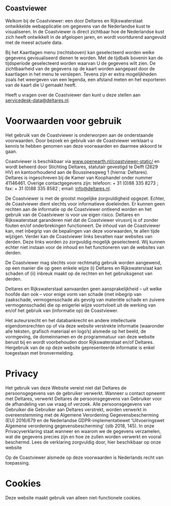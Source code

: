 ## Coastviewer

Welkom bij de Coastviewer: een door Deltares en Rijkswaterstaat ontwikkelde webapplicatie om gegevens van de Nederlandse kust te visualiseren. In de Coastviewer is direct zichtbaar hoe de Nederlandse kust zich heeft ontwikkelt in de afgelopen jaren, en wordt voortdurend aangevuld met de meest actuele data.

Bij het Kaartlagen menu (rechtsboven) kan geselecteerd worden welke gegevens gevisualiseerd dienen te worden. Met de tijdbalk bovenin kan de tijdsperiode geselecteerd worden waarvan U de gegevens wilt zien. De zichtbaarheid van de gegevens op de kaart worden aangepast door de kaartlagen in het menu te verslepen. Tevens zijn er extra mogelijkheden zoals het weergeven van een legenda, een afstand meten en het exporteren van de kaart die U gemaakt heeft.

Heeft u vragen over de Coastviewer dan kunt u deze stellen aan [servicedesk-data@deltares.nl](mailto:servicedesk-data@deltares.nl "mailto:servicedesk-data@deltares.nl").

# Voorwaarden voor gebruik

Het gebruik van de Coastviewer is onderworpen aan de onderstaande voorwaarden. Door bezoek en gebruik van de Coastviewer verklaart u kennis te hebben genomen van deze voorwaarden en daarmee akkoord te gaan.

Coastviewer is beschikbaar via www.openearth.nl/coastviewer-static/ en  wordt beheerd door Stichting Deltares, statutair gevestigd te Delft (2629 HV) en kantoorhoudend aan de  Boussinesqweg 1 (hierna: Deltares). Deltares is ingeschreven bij de Kamer van Koophandel onder nummer 41146461. Overige contactgegevens zijn:
telefoon: + 31 (0)88 335  8273 ;
fax: + 31 (0)88 335 8582 ;
email: [info@deltares.nl](info@deltares.nl).

De Coastviewer is met de grootst mogelijke zorgvuldigheid opgezet. Echter, de Coastviewer dient slechts voor informatieve doeleinden. Er kunnen geen rechten aan de informatie op de Coastviewer ontleend worden en het gebruik van de Coastviewer is voor uw eigen risico. Deltares en Rijkswaterstaat garanderen niet dat de Coastviewer virusvrij is of zonder fouten en/of onderbrekingen functioneert. De inhoud van de Coastviewer kan, met inbegrip van de bepalingen van deze voorwaarden, te allen tijde wijzigen. Verder kan de Coastviewer links bevatten naar websites van derden. Deze links worden zo zorgvuldig mogelijk geselecteerd. Wij kunnen echter niet instaan voor de inhoud en het functioneren van de websites van derden.

De Coastviewer mag slechts voor rechtmatig gebruik worden aangewend, op een manier die op geen enkele wijze (i) Deltares en Rijkswaterstaat kan schaden of (ii) inbreuk maakt op de rechten en het gebruiksgenot van derden.

Deltares en Rijkswaterstaat aanvaarden geen aansprakelijkheid – uit welke hoofde dan ook – voor enige vorm van schade (met inbegrip van zaakschade, vermogensschade als gevolg van materiële schade en zuivere vermogensschade) die op enigerlei wijze voortvloeit uit de werking van en/of het gebruik van (informatie op) de Coastviewer.

Het auteursrecht en het databankrecht en andere intellectuele eigendomsrechten op of via deze website verstrekte informatie (waaronder alle teksten, grafisch materiaal en logo’s) alsmede op het beeld, de vormgeving, de domeinnamen en de programmatuur van deze website berust bij en wordt voorbehouden door Rijkswaterstaat en/of Deltares. Hergebruik van de op deze website gepresenteerde informatie is enkel toegestaan met bronvermelding.

# Privacy

Het gebruik van deze Website vereist niet dat Deltares de persoonsgegevens van de gebruiker verwerkt. Wanneer u contact opneemt met Deltares, verwerkt Deltares de persoonsgegevens van Gebruiker voor de afhandeling van uw vraag of verzoek. Alle persoonsgegevens van Gebruiker die Gebruiker aan Deltares verstrekt, worden verwerkt in overeenstemming met de Algemene Verordening Gegevensbescherming (EU) 2016/679 en de Nederlandse GDPR-implementatiewet 'Uitvoeringswet Algemene verordening gegevensbescherming' (stb 2018, 145). In onze Privacyverklaring staat wanneer en waarom we de gegevens verzamelen, wat die gegevens precies zijn en hoe ze zullen worden verwerkt en vooral beschermd. Lees de verklaring zorgvuldig door, hier  beschikbaar op onze website

Op de Coastviewer alsmede op deze voorwaarden is Nederlands recht van toepassing.

# Cookies

Deze website maakt gebruik van alleen niet-functionele cookies.
